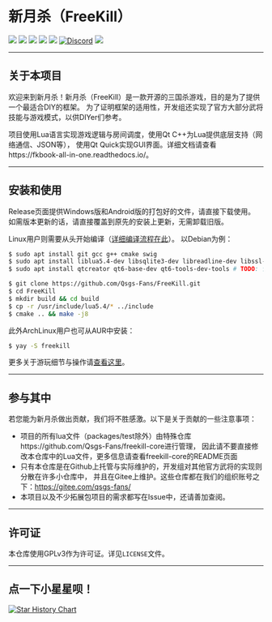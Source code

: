 # 新月杀（FreeKill）

![](https://img.shields.io/github/repo-size/notify-ctrl/freekill?color=green)
![](https://img.shields.io/github/languages/top/Notify-ctrl/FreeKill)
![](https://img.shields.io/github/license/notify-ctrl/freekill)
![](https://img.shields.io/github/v/tag/notify-ctrl/freekill)
![](https://img.shields.io/github/issues/notify-ctrl/freekill)
[![Discord](https://img.shields.io/badge/chat-discord-blue)](https://discord.gg/tp35GrQR6v)
![](https://img.shields.io/github/stars/notify-ctrl/freekill?style=social)

___

## 关于本项目

欢迎来到新月杀！新月杀（FreeKill）是一款开源的三国杀游戏，目的是为了提供一个最适合DIY的框架。
为了证明框架的适用性，开发组还实现了官方大部分武将技能与游戏模式，以供DIYer们参考。

项目使用Lua语言实现游戏逻辑与房间调度，使用Qt C++为Lua提供底层支持（网络通信、JSON等），
使用Qt Quick实现GUI界面。详细文档请查看https://fkbook-all-in-one.readthedocs.io/。

___

## 安装和使用

Release页面提供Windows版和Android版的打包好的文件，请直接下载使用。
如需版本更新的话，请直接覆盖到原先的安装上更新，无需卸载旧版。

Linux用户则需要从头开始编译（[详细编译流程在此](https://fkbook-all-in-one.readthedocs.io/zh-cn/latest/develop/02-env.html)）。
以Debian为例：

```sh
$ sudo apt install git gcc g++ cmake swig
$ sudo apt install liblua5.4-dev libsqlite3-dev libreadline-dev libssl-dev libgit2-dev
$ sudo apt install qtcreator qt6-base-dev qt6-tools-dev-tools # TODO: 记不清qt6的dev包了，我自己用的是arch
```

```sh
$ git clone https://github.com/Qsgs-Fans/FreeKill.git
$ cd FreeKill
$ mkdir build && cd build
$ cp -r /usr/include/lua5.4/* ../include
$ cmake .. && make -j8
```

此外ArchLinux用户也可从AUR中安装：

```sh
$ yay -S freekill
```

更多关于游玩细节与操作请[查看这里](https://fkbook-all-in-one.readthedocs.io/zh-cn/latest/newbie/index.html)。

___

## 参与其中

若您能为新月杀做出贡献，我们将不胜感激。以下是关于贡献的一些注意事项：

- 项目的所有lua文件（packages/test除外）由特殊仓库https://github.com/Qsgs-Fans/freekill-core进行管理，
  因此请不要直接修改本仓库中的Lua文件，更多信息请查看freekill-core的README页面
- 只有本仓库是在Github上托管与实际维护的，开发组对其他官方武将的实现则分散在许多小仓库中，
  并且在Gitee上维护。这些仓库都在我们的组织账号之下：https://gitee.com/qsgs-fans/
- 本项目以及不少拓展包项目的需求都写在Issue中，还请善加查阅。

___

## 许可证

本仓库使用GPLv3作为许可证。详见`LICENSE`文件。

___

## 点一下小星星呗！

[![Star History Chart](https://api.star-history.com/svg?repos=Qsgs-Fans/FreeKill&type=Date)](https://star-history.com/#Qsgs-Fans/FreeKill&Date)
